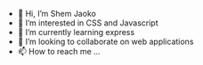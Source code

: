 - 👋 Hi, I’m Shem Jaoko
- 👀 I’m interested in CSS and Javascript
- 🌱 I’m currently learning express
- 💞️ I’m looking to collaborate on web applications
- 📫 How to reach me ...

<!---
shemjay/shemjay is a ✨ special ✨ repository because its `README.md` (this file) appears on your GitHub profile.
You can click the Preview link to take a look at your changes.
--->
